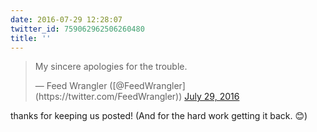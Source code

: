 ```yaml
---
date: 2016-07-29 12:28:07
twitter_id: 759062962506260480
title: ''
---
```


<blockquote class="twitter-tweet"><p lang="en" dir="ltr">My sincere apologies for the trouble.</p>&mdash; Feed Wrangler ([@FeedWrangler](https://twitter.com/FeedWrangler)) <a href="https://twitter.com/FeedWrangler/status/759058252353024002?ref_src=twsrc%5Etfw">July 29, 2016</a></blockquote>
<script async src="https://platform.twitter.com/widgets.js" charset="utf-8"></script>

thanks for keeping us posted! (And for the hard work getting it back. 😊)
